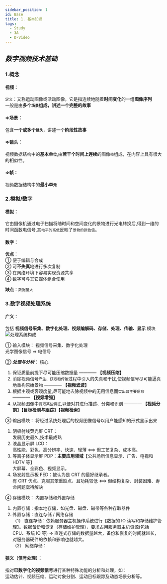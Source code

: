```yaml
---
sidebar_position: 1
id: Base
title: 1. 基本知识
tags:
  - Study
  - 3A
  - D-Video
---
```


## _数字视频技术基础_

### 1.概念

#### 视频：

`定义`：又称运动图像或活动图像，它是指连续地随着**时间变化**的一组**图像序列**  
一般是由**多个`场景`**组成，讲述一个**完整的故事**

#### =>场景：

包含**一个或多个`镜头`**，讲述一个**阶段性故事**

#### =>镜头：

视频数据结构中的**基本单`位`**,由**若干个时间上连续**的图像`帧`组成，在内容上具有很大的相似性。

#### =>帧：

视频数据结构中的**最小单`元`**

### 2.模拟/数字

#### 模拟：

它由摄像机通过电子扫描将随时间和空间变化的景物进行光电转换后,得到一维的时间函数电信号,其`电平的高低`反映了`景物的颜色值`。

#### 数字：

**优点**：  
① 便于编辑与合成  
② 可**不失真**地进行多次复制  
③ 在网络环境下容易实现资源共享  
④ 数字可与其它媒体组合使用

**缺点**：`数据量大`

### 3.数字视频处理系统

#### 广义：

包括 **视频信号采集、数字化处理、视频编解码、存储、处理、传输、显示** 模块  
![处理系统构成](https://tva4.sinaimg.cn/large/005x6vs8ly1h95gl2i00ej30p70cvdsg.jpg)

① 输入模块： 视频信号采集、数字化处理  
光学图像信号 => 电信号

② **_处理与分析_**： 核心

1.  保证质量前提下尽可能压缩数据量 ———— **【视频压缩】**
2.  消除视频信号`产生、获取和传输`过程中引入的失真和干扰,使视频信号尽可能逼真地重构原始景物 ———— **【视频滤波】**
3.  根据主观或客观度量,尽可能地去除视频中的无用信息而`突出其主要信息` ———— **【视频增强】**
4.  从视频图像中`提取某些特征`,以便对其进行描述、分类和识别 ———— **【视频分割】【目标检测与跟踪】【视频检索】**

③ 输出模块： 将经过系统处理后的视频图像信号以用户能感知的形式显示出来

1.  阴极射线荧光屏 CRT：  
    发展历史最久,技术最成熟
2.  液晶显示屏 LCD：  
    高性能、彩色、高分辨率、快速、轻薄 <==> 但工艺复杂、成本高。
3.  等离子体显示屏 PDP：**主要应用领域**【公共场所信息显示、广告、电视和 HDTV 等】  
    大屏幕、全彩色、视频显示。
4.  场发射显示板 FED：被认为是 CRT 的最好继承者。  
    有 CRT 优点、克服其笨重缺点、且功耗较低 <==> 但结构复杂、封装困难、寿命问题亟待解决

④ 存储模块： 内置存储和外置存储

1.  内置存储：指本地存储，如光盘、磁盘、磁带等各种存取器件
2.  外置存储：直连存储 / 网络存储  
     （1） 直连存储：依赖服务器主机操作系统进行【数据的 IO 读写和存储维护管理】。数据备份和恢复（存储维护管理），要求占用服务器主机资源(包括 CPU、系统 IO 等) => 直连式存储的数据量越大，备份和恢复的时间就越长，对服务器硬件的依赖和影响也就越大。  
     （2） 网络存储：

#### 狭义（信号处理）：

指对**已数字化的视频信号**进行某种特殊功能的分析和处理，如：  
运动估计、视频压缩、运动对象分割、运动目标跟踪及动态场景分析等。
